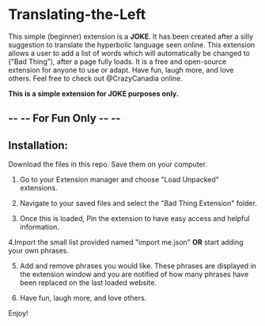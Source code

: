 # Translating-the-Left

This simple (beginner) extension is a **JOKE**.
It has been created after a silly suggestion to translate the hyperbolic language seen online. 
This extension allows a user to add a list of words which will automatically be changed to ("Bad Thing"), after a page fully loads. 
It is a free and open-source extension for anyone to use or adapt. Have fun, laugh more, and love others.
Feel free to check out @CrazyCanadia online.

**This is a simple extension for JOKE purposes only.**

##  -- -- For Fun Only -- --

## Installation:

Download the files in this repo. Save them on your computer. 

1. Go to your Extension manager and choose "Load Unpacked" extensions.

2. Navigate to your saved files and select the "Bad Thing Extension" folder.

3. Once this is loaded, Pin the extension to have easy access and helpful information.

4.Import the small list provided named "import me.json" **OR** start adding your own phrases.

5. Add and remove phrases you would like. These phrases are displayed in the extension window and you are notified of how many phrases have been replaced on the last loaded website.

6. Have fun, laugh more, and love others.

Enjoy!
